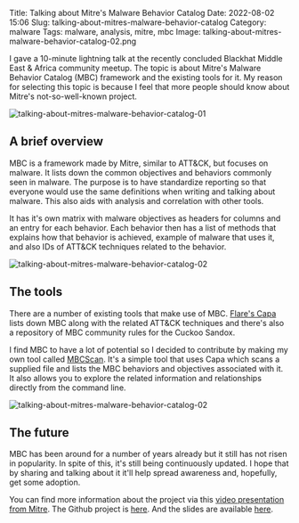 Title: Talking about Mitre's Malware Behavior Catalog
Date: 2022-08-02 15:06
Slug: talking-about-mitres-malware-behavior-catalog
Category: malware
Tags: malware, analysis, mitre, mbc
Image: talking-about-mitres-malware-behavior-catalog-02.png

I gave a 10-minute lightning talk at the recently concluded Blackhat Middle East & Africa community meetup. The topic is about Mitre's Malware Behavior Catalog (MBC) framework and the existing tools for it. My reason for selecting this topic is because I feel that more people should know about Mitre's not-so-well-known project.

![talking-about-mitres-malware-behavior-catalog-01]({attach}/images/talking-about-mitres-malware-behavior-catalog-01.png)

## A brief overview

MBC is a framework made by Mitre, similar to ATT&CK, but focuses on malware. It lists down the common objectives and behaviors commonly seen in malware. The purpose is to have standardize reporting so that everyone would use the same definitions when writing and talking about malware. This also aids with analysis and correlation with other tools.

It has it's own matrix with malware objectives as headers for columns and an entry for each behavior. Each behavior then has a list of methods that explains how that behavior is achieved, example of malware that uses it, and also IDs of ATT&CK techniques related to the behavior.

![talking-about-mitres-malware-behavior-catalog-02]({attach}/images/talking-about-mitres-malware-behavior-catalog-02.png)

## The tools

There are a number of existing tools that make use of MBC. [Flare's Capa](https://github.com/mandiant/capa) lists down MBC along with the related ATT&CK techniques and there's also a repository of MBC community rules for the Cuckoo Sandox.

I find MBC to have a lot of potential so I decided to contribute by making my own tool called [MBCScan](https://github.com/accidentalrebel/mbcscan). It's a simple tool that uses Capa which scans a supplied file and lists the MBC behaviors and objectives associated with it. It also allows you to explore the related information and relationships directly from the command line.

![talking-about-mitres-malware-behavior-catalog-02]({attach}/images/talking-about-mitres-malware-behavior-catalog-02.png)

## The future

MBC has been around for a number of years already but it still has not risen in popularity. In spite of this, it's still being continuously updated. I hope that by sharing and talking about it it'll help spread awareness and, hopefully, get some adoption.

You can find more information about the project via this [video presentation from Mitre](https://www.youtube.com/watch?v=qZef-SoREdY). The Github project is [here](https://github.com/MBCProject). And the slides are available [here](https://docs.google.com/presentation/d/1w89wccaYr2g6104l73Xt2IUMGis_zgTB6krRC1q09Dw/edit?usp=sharing). 







